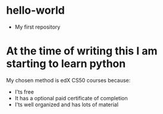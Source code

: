 # hello-world
+ My first repository
# At the time of writing this I am starting to learn python
My chosen method is edX CS50 courses because:
- I'ts free
- It has a optional paid certificate of completion
- I'ts well organized and has lots of material

